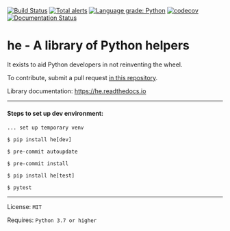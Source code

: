 [![Build Status](https://travis-ci.com/Laurentiu-Andronache/he.svg?branch=master)](https://travis-ci.com/Laurentiu-Andronache/he)
[![Total alerts](https://img.shields.io/lgtm/alerts/g/Laurentiu-Andronache/he.svg?logo=lgtm&logoWidth=18)](https://lgtm.com/projects/g/Laurentiu-Andronache/he/alerts/)
[![Language grade: Python](https://img.shields.io/lgtm/grade/python/g/Laurentiu-Andronache/he.svg?logo=lgtm&logoWidth=18)](https://lgtm.com/projects/g/Laurentiu-Andronache/he/context:python)
[![codecov](https://codecov.io/gh/Laurentiu-Andronache/he/branch/master/graph/badge.svg)](https://codecov.io/gh/Laurentiu-Andronache/he)
[![Documentation Status](https://readthedocs.org/projects/he/badge/?version=latest)](https://he.readthedocs.io/?badge=latest)


# he - A library of Python helpers

It exists to aid Python developers in not reinventing the wheel.

To contribute, submit a pull request [in this repository].

Library documentation: https://he.readthedocs.io

---

#### Steps to set up dev environment:

`... set up temporary venv`

`$ pip install he[dev]`

`$ pre-commit autoupdate`

`$ pre-commit install`

`$ pip install he[test]`

`$ pytest`

---

License: `MIT`

Requires: `Python 3.7 or higher`

[in this repository]: https://github.com/Laurentiu-Andronache/he

